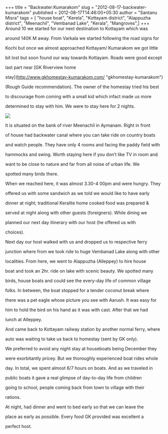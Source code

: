 +++
title = "Backwater:Kumarakom"
slug = "2012-08-17-backwater-kumarakom"
published = 2012-08-17T14:46:00+05:30
author = "Santanu Misra"
tags = [ "house boat", "Kerela", "Kottayam district", "Alappuzha district", "Meenachil", "Vembanad Lake", "Kerala", "Mangroves",]
+++
Around 10 we started for our next destination to Kottayam which was

around 140K M away. From Varkala we started following the road signs for

Kochi but once we almost approached Kottayam/ Kumarakom we got little

bit lost but soon found our way towards Kottayam. Roads were good except

last part near [GK Riverview home

stay](http://www.gkhomestay-kumarakom.com/ "gkhomestay-kumarakom")

(Rough Guide recommendation). The owner of the homestay tried his best

to discourage from coming with a small kid which infact made us more

determined to stay with him. We were to stay here for 2 nights.



  



[![](../images/thumbnails/2012-08-17-backwater-kumarakom-kottayam.jpg)](../images/2012-08-17-backwater-kumarakom-kottayam.jpg)



  



  



It is situated on the bank of river Meenachil in Aymanam. Right in front

of house had backwater canal where you can take ride on country boats

and watch people. They have only 4 rooms and facing the paddy field with

hammocks and swing. Worth staying here if you don’t like TV in room and

want to be close to nature and far from all noise of urban life. We

spotted many birds there.



  



When we reached here, it was almost 3.30-4 00pm and were hungry. They

offered us with some sandwich as we told we would like to have early

dinner at night; traditional Keralite home cooked food was prepared &

served at night along with other guests (foreigners). While dining we

planned our next day itinerary with our host (he offered us with

choices).



  



  

Next day our host walked with us and dropped us to respective ferry

junction where from we took ride to huge Vembanad Lake along with other

localities. From here, we went to Alappuzha (Alleppey) to hire house

boat and took an 2hr. ride on lake with scenic beauty. We spotted many

birds, house boats and could see the every-day life of common village

folks. In between, the boat stopped for a tender coconut break where

there was a pet eagle whose picture you see with Aarush. It was easy for

him to hold the bird on his hand as it was with cast. After that we had

lunch at Alleppey.



  



And came back to Kottayam railway station by another normal ferry, where

auto was waiting to take us back to homestay (sent by GK only).



  



We preferred to avoid any night stay at houseboats being December they

were exorbitantly pricey. But we thoroughly experienced boat rides whole

day. In total, we spent almost 6/7 hours on boats. And as we traveled in

public boats it gave a real glimpse of day-to-day life from children

going to school, people coming back from town to village with their

rations.



  



At night, had dinner and went to bed early so that we can leave the

place as early as possible. Every food GK provided was excellent a

perfect host.
